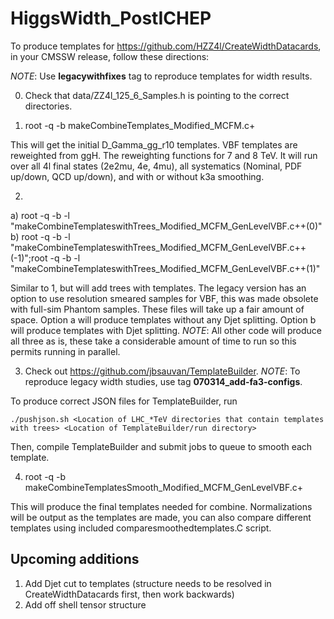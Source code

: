 HiggsWidth_PostICHEP
====================

To produce templates for https://github.com/HZZ4l/CreateWidthDatacards, in your CMSSW release, follow these directions:

_NOTE_: Use **legacywithfixes** tag to reproduce templates for width results.

0) Check that data/ZZ4l_125_6_Samples.h is pointing to the correct directories.

1) root -q -b makeCombineTemplates_Modified_MCFM.c+

This will get the initial D_Gamma_gg_r10 templates. VBF templates are reweighted from ggH. The reweighting functions for 7 and 8 TeV. It will run over all 4l final states (2e2mu, 4e, 4mu), all systematics (Nominal, PDF up/down, QCD up/down), and with or without k3a smoothing.

2)

a) root -q -b -l "makeCombineTemplateswithTrees_Modified_MCFM_GenLevelVBF.c++(0)"
b) root -q -b -l "makeCombineTemplateswithTrees_Modified_MCFM_GenLevelVBF.c++(-1)";root -q -b -l "makeCombineTemplateswithTrees_Modified_MCFM_GenLevelVBF.c++(1)"

Similar to 1, but will add trees with templates. The legacy version has an option to use resolution smeared samples for VBF, this was made obsolete with full-sim Phantom samples. These files will take up a fair amount of space. Option a will produce templates without any Djet splitting. Option b will produce templates with Djet splitting. _NOTE_: All other code will produce all three as is, these take a considerable amount of time to run so this permits running in parallel.

3) Check out https://github.com/jbsauvan/TemplateBuilder. _NOTE_: To reproduce legacy width studies, use tag **070314_add-fa3-configs**.

To produce correct JSON files for TemplateBuilder, run

	./pushjson.sh <Location of LHC_*TeV directories that contain templates with trees> <Location of TemplateBuilder/run directory>

Then, compile TemplateBuilder and submit jobs to queue to smooth each template.

4) root -q -b makeCombineTemplatesSmooth_Modified_MCFM_GenLevelVBF.c+ 

This will produce the final templates needed for combine. Normalizations will be output as the templates are made, you can also compare different templates using included comparesmoothedtemplates.C script.

## Upcoming additions
1. Add Djet cut to templates (structure needs to be resolved in CreateWidthDatacards first, then work backwards)
2. Add off shell tensor structure

